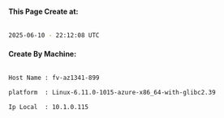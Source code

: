 
   
#### This Page Create at:

```bash

2025-06-10 - 22:12:08 UTC

```

#### Create By Machine:

```bash

Host Name : fv-az1341-899

platform  : Linux-6.11.0-1015-azure-x86_64-with-glibc2.39

Ip Local  : 10.1.0.115

```

